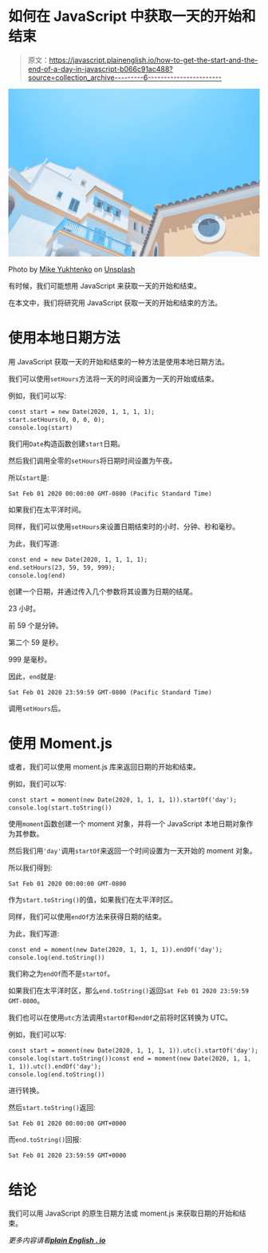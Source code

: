 # 如何在 JavaScript 中获取一天的开始和结束

> 原文：<https://javascript.plainenglish.io/how-to-get-the-start-and-the-end-of-a-day-in-javascript-b066c91ac488?source=collection_archive---------6----------------------->

![](img/e09a4c8aa95230dbc5242931e0d5698a.png)

Photo by [Mike Yukhtenko](https://unsplash.com/@yamaicle?utm_source=medium&utm_medium=referral) on [Unsplash](https://unsplash.com?utm_source=medium&utm_medium=referral)

有时候，我们可能想用 JavaScript 来获取一天的开始和结束。

在本文中，我们将研究用 JavaScript 获取一天的开始和结束的方法。

# 使用本地日期方法

用 JavaScript 获取一天的开始和结束的一种方法是使用本地日期方法。

我们可以使用`setHours`方法将一天的时间设置为一天的开始或结束。

例如，我们可以写:

```
const start = new Date(2020, 1, 1, 1, 1);
start.setHours(0, 0, 0, 0);
console.log(start)
```

我们用`Date`构造函数创建`start`日期。

然后我们调用全零的`setHours`将日期时间设置为午夜。

所以`start`是:

```
Sat Feb 01 2020 00:00:00 GMT-0800 (Pacific Standard Time)
```

如果我们在太平洋时间。

同样，我们可以使用`setHours`来设置日期结束时的小时、分钟、秒和毫秒。

为此，我们写道:

```
const end = new Date(2020, 1, 1, 1, 1);
end.setHours(23, 59, 59, 999);
console.log(end)
```

创建一个日期，并通过传入几个参数将其设置为日期的结尾。

23 小时。

前 59 个是分钟。

第二个 59 是秒。

999 是毫秒。

因此，`end`就是:

```
Sat Feb 01 2020 23:59:59 GMT-0800 (Pacific Standard Time)
```

调用`setHours`后。

# 使用 Moment.js

或者，我们可以使用 moment.js 库来返回日期的开始和结束。

例如，我们可以写:

```
const start = moment(new Date(2020, 1, 1, 1, 1)).startOf('day');
console.log(start.toString())
```

使用`moment`函数创建一个 moment 对象，并将一个 JavaScript 本地日期对象作为其参数。

然后我们用`'day'`调用`startOf`来返回一个时间设置为一天开始的 moment 对象。

所以我们得到:

```
Sat Feb 01 2020 00:00:00 GMT-0800
```

作为`start.toString()`的值，如果我们在太平洋时区。

同样，我们可以使用`endOf`方法来获得日期的结束。

为此，我们写道:

```
const end = moment(new Date(2020, 1, 1, 1, 1)).endOf('day');
console.log(end.toString())
```

我们称之为`endOf`而不是`startOf`。

如果我们在太平洋时区，那么`end.toString()`返回`Sat Feb 01 2020 23:59:59 GMT-0800`。

我们也可以在使用`utc`方法调用`startOf`和`endOf`之前将时区转换为 UTC。

例如，我们可以写:

```
const start = moment(new Date(2020, 1, 1, 1, 1)).utc().startOf('day');
console.log(start.toString())const end = moment(new Date(2020, 1, 1, 1, 1)).utc().endOf('day');
console.log(end.toString())
```

进行转换。

然后`start.toString()`返回:

```
Sat Feb 01 2020 00:00:00 GMT+0000
```

而`end.toString()`回报:

```
Sat Feb 01 2020 23:59:59 GMT+0000
```

# 结论

我们可以用 JavaScript 的原生日期方法或 moment.js 来获取日期的开始和结束。

*更多内容请看*[***plain English . io***](http://plainenglish.io)